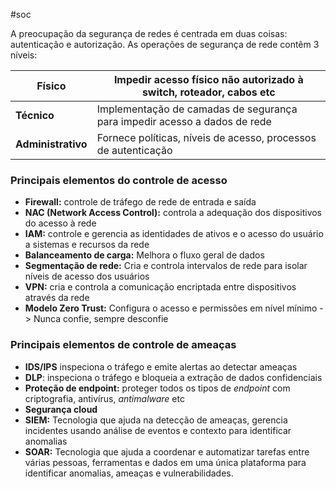 #soc 

A preocupação da segurança de redes é centrada em duas coisas: autenticação e autorização. As operações de segurança de rede contêm 3 níveis:

| **Físico**         | Impedir acesso físico não autorizado à switch, roteador, cabos etc        |
| ------------------ | ------------------------------------------------------------------------- |
| **Técnico**        | Implementação de camadas de segurança para impedir acesso a dados de rede |
| **Administrativo** | Fornece políticas, níveis de acesso, processos de autenticação            |
### Principais elementos do controle de acesso

- **Firewall:** controle de tráfego de rede de entrada e saída
- **NAC (Network Access Control):** controla a adequação dos dispositivos do acesso à rede
- **IAM:** controle e gerencia as identidades de ativos e o acesso do usuário a sistemas e recursos da rede
- **Balanceamento de carga:** Melhora o fluxo geral de dados
- **Segmentação de rede:** Cria e controla intervalos de rede para isolar níveis de acesso dos usuários
- **VPN:** cria e controla a comunicação encriptada entre dispositivos através da rede
- **Modelo Zero Trust:** Configura o acesso e permissões em nível mínimo -> Nunca confie, sempre desconfie

### Principais elementos de controle de ameaças

- **IDS/IPS** inspeciona o tráfego e emite alertas ao detectar ameaças
- **DLP**: inspeciona o tráfego e bloqueia a extração de dados confidenciais
- **Proteção de endpoint:** proteger todos os tipos de *endpoint* com criptografia, antivírus, *antimalware* etc
- **Segurança cloud**
- **SIEM:** Tecnologia que ajuda na detecção de ameaças, gerencia incidentes usando análise de eventos e contexto para identificar anomalias
- **SOAR:** Tecnologia que ajuda a coordenar e automatizar tarefas entre várias pessoas, ferramentas e dados em uma única plataforma para identificar anomalias, ameaças e vulnerabilidades.



